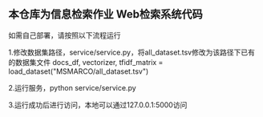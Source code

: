 ## 本仓库为信息检索作业 Web检索系统代码

如需自己部署，请按照以下流程运行

1.修改数据集路径，service/service.py，将all_dataset.tsv修改为该路径下已有的数据集文件
docs_df, vectorizer, tfidf_matrix = load_dataset("MSMARCO/all_dataset.tsv")

2.运行服务，python service/service.py

3.运行成功后进行访问，本地可以通过127.0.0.1:5000访问